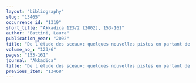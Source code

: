 ```yaml
---
layout: "bibliography"
slug: "13465"
occurrence_id: "1319"
short_title: "Akkadica 123/2 (2002), 153-161"
author: "Battini, Laura"
publication_year: "2002"
title: "De l´étude des sceaux: quelques nouvelles pistes en partant de l´analyse du sceau A 27902 de l´Oriental Institute Museum de Chicago"
volume_no_: "123/6"
pages: "153-161"
journal: "Akkadica"
title: "De l´étude des sceaux: quelques nouvelles pistes en partant de l´analyse du sceau A 27902 de l´Oriental Institute Museum de Chicago"
previous_item: "13468"
---
```


